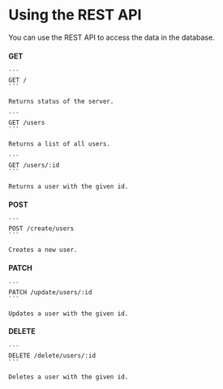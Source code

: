 # Using the REST API

You can use the REST API to access the data in the database.

#### **GET**

    ```
    GET /
    ```

    Returns status of the server.

    ```
    GET /users
    ```

    Returns a list of all users.

    ```
    GET /users/:id
    ```

    Returns a user with the given id.

#### **POST**

    ```
    POST /create/users
    ```

    Creates a new user.

#### **PATCH**

    ```
    PATCH /update/users/:id
    ```

    Updates a user with the given id.

#### **DELETE**

    ```
    DELETE /delete/users/:id
    ```

    Deletes a user with the given id.

